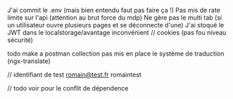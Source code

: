 J'ai commit le .env (mais bien entendu faut pas faire ça !)
Pas mis de rate limite sur l'api (attention au brut force du mdp)
Ne gère pas le multi tab (si un utilisateur ouvre plusieurs pages et se déconnecte d'une)
J'ai stoqué le JWT dans le localstorage/avantage inconvénient // cookies (pas fou niveau sécurité)

todo make a postman collection
pas mis en place le système de traduction (ngx-translate)

// identifiant de test romain@test.fr romaintest

// todo voir pour le conflit de dépendence

